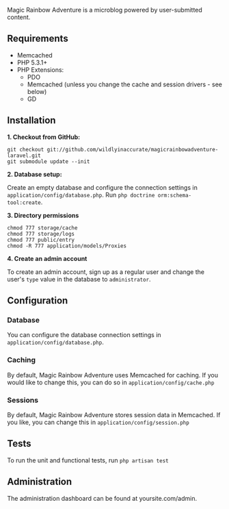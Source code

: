 Magic Rainbow Adventure is a microblog powered by user-submitted content.

## Requirements

* Memcached
* PHP 5.3.1+
* PHP Extensions:
	* PDO
	* Memcached (unless you change the cache and session drivers - see below)
    * GD

## Installation

**1. Checkout from GitHub:**

    git checkout git://github.com/wildlyinaccurate/magicrainbowadventure-laravel.git
    git submodule update --init

**2. Database setup:**

Create an empty database and configure the connection settings in `application/config/database.php`. Run `php doctrine orm:schema-tool:create`.

**3. Directory permissions**

    chmod 777 storage/cache
    chmod 777 storage/logs
    chmod 777 public/entry
    chmod -R 777 application/models/Proxies

**4. Create an admin account**

To create an admin account, sign up as a regular user and change the user's `type` value in the database to `administrator`.

## Configuration

### Database

You can configure the database connection settings in `application/config/database.php`.

### Caching

By default, Magic Rainbow Adventure uses Memcached for caching. If you would like to change this, you can do so in `application/config/cache.php`

### Sessions

By default, Magic Rainbow Adventure stores session data in Memcached. If you like, you can change this in `application/config/session.php`

## Tests

To run the unit and functional tests, run `php artisan test`

## Administration

The administration dashboard can be found at yoursite.com/admin.
